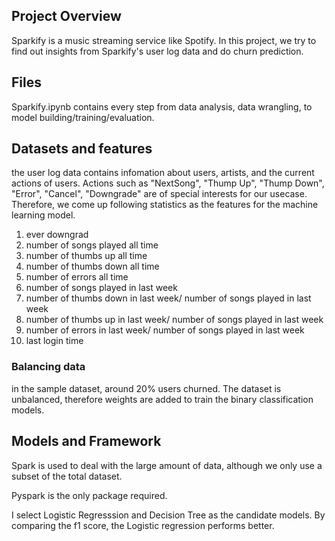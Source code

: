 ## Project Overview

Sparkify is a music streaming service like Spotify. In this project, we try to find out insights from Sparkify's user log data and do churn prediction.

## Files
Sparkify.ipynb contains every step from data analysis, data wrangling, to model building/training/evaluation.

## Datasets and features

the user log data contains infomation about users, artists, and the current actions of users. Actions such as "NextSong", "Thump Up", "Thump Down", "Error", "Cancel", "Downgrade" are of special interests for our usecase. Therefore, we come up following statistics as the features for the machine learning model.
1. ever downgrad
2. number of songs played all time
3. number of thumbs up all time
4. number of thumbs down all time
5. number of errors all time
6. number of songs played in last week
7. number of thumbs down in last week/ number of songs played in last week
8. number of thumbs up in last week/ number of songs played in last week
9. number of errors in last week/ number of songs played in last week
10. last login time

### Balancing data
in the sample dataset, around 20% users churned. The dataset is unbalanced, therefore weights are added to train the binary classification models.

## Models and Framework
Spark is used to deal with the large amount of data, although we only use a subset of the total dataset.

Pyspark is the only package required.

I select Logistic Regresssion and Decision Tree as the candidate models. By comparing the f1 score, the Logistic regression performs better.